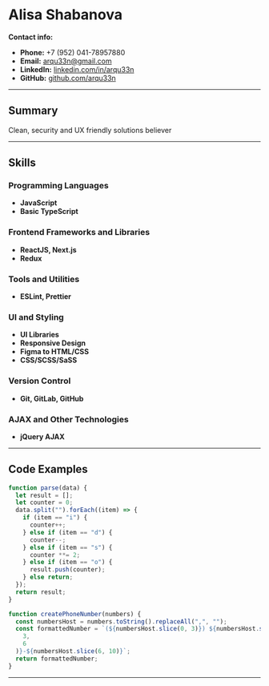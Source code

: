 # Alisa Shabanova

**Contact info:**

- **Phone:** +7 (952) 041-78957880
- **Email:** arqu33n@gmail.com
- **LinkedIn:** [linkedin.com/in/arqu33n](https://www.linkedin.com/in/arqu33n/)
- **GitHub:** [github.com/arqu33n](https://github.com/arqu33n)

---

## Summary

Clean, security and UX friendly solutions believer

---

## Skills

### Programming Languages

- **JavaScript**
- **Basic TypeScript**

### Frontend Frameworks and Libraries

- **ReactJS, Next.js**
- **Redux**

### Tools and Utilities

- **ESLint, Prettier**

### UI and Styling

- **UI Libraries**
- **Responsive Design**
- **Figma to HTML/CSS**
- **CSS/SCSS/SaSS**

### Version Control

- **Git, GitLab, GitHub**

### AJAX and Other Technologies

- **jQuery AJAX**

---

## Code Examples

```js
function parse(data) {
  let result = [];
  let counter = 0;
  data.split("").forEach((item) => {
    if (item == "i") {
      counter++;
    } else if (item == "d") {
      counter--;
    } else if (item == "s") {
      counter **= 2;
    } else if (item == "o") {
      result.push(counter);
    } else return;
  });
  return result;
}
```

```js
function createPhoneNumber(numbers) {
  const numbersHost = numbers.toString().replaceAll(",", "");
  const formattedNumber = `(${numbersHost.slice(0, 3)}) ${numbersHost.slice(
    3,
    6
  )}-${numbersHost.slice(6, 10)}`;
  return formattedNumber;
}
```

---
